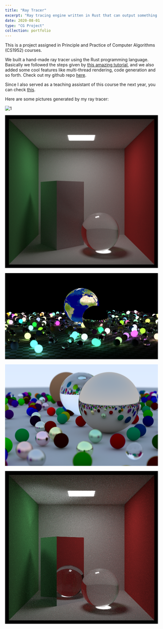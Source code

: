 ```yaml
---
title: "Ray Tracer"
excerpt: "Ray tracing engine written in Rust that can output something colorful.<br/><img src='/images/raytracer(3).png' width='60%'>"
date: 2020-08-01
type: "CG Project"
collection: portfolio
---
```


This is a project assigned in Principle and Practice of Computer Algorithms (CS1952) courses.

We built a hand-made ray tracer using the Rust programming language. Basically we followed the steps given by 
[this amazing tutorial](https://raytracing.github.io/), and we also added some cool features like multi-thread rendering, 
code generation and so forth. Check out my github repo [here](https://github.com/aik2mlj/RayTracing).

Since I also served as a teaching assistant of this course the next year, you can check [this](/teaching/2021-summer-ppca).

Here are some pictures generated by my ray tracer:

![1](/images/raytracer(1).png)

![2](/images/raytracer(2).png)

![3](/images/raytracer(3).png)

![4](/images/raytracer(4).png)

![5](/images/raytracer(5).png)

